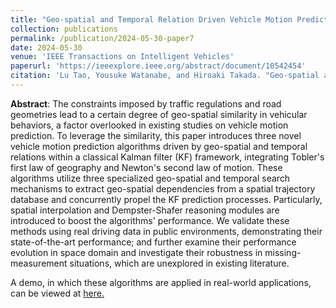 ```yaml
---
title: "Geo-spatial and Temporal Relation Driven Vehicle Motion Prediction: A Geographic Perspective"
collection: publications
permalink: /publication/2024-05-30-paper7
date: 2024-05-30
venue: 'IEEE Transactions on Intelligent Vehicles'
paperurl: 'https://ieeexplore.ieee.org/abstract/document/10542454'
citation: 'Lu Tao, Yousuke Watanabe, and Hiroaki Takada. "Geo-spatial and temporal relation driven vehicle motion prediction: A geographic perspective." IEEE Transactions on Intelligent Vehicles (2024).'
---
```


**Abstract**: The constraints imposed by traffic regulations and road geometries lead to a certain degree of geo-spatial similarity in vehicular behaviors, a factor overlooked in existing studies on vehicle motion prediction. To leverage the similarity, this paper introduces three novel vehicle motion prediction algorithms driven by geo-spatial and temporal relations within a classical Kalman filter (KF) framework, integrating Tobler's first law of geography and Newton's second law of motion. These algorithms utilize three specialized geo-spatial and temporal search mechanisms to extract geo-spatial dependencies from a spatial trajectory database and concurrently propel the KF prediction processes. Particularly, spatial interpolation and Dempster-Shafer reasoning modules are introduced to boost the algorithms' performance. We validate these methods using real driving data in public environments, demonstrating their state-of-the-art performance; and further examine their performance evolution in space domain and investigate their robustness in missing-measurement situations, which are unexplored in existing literature.

A demo, in which these algorithms are applied in real-world applications, can be viewed at [here.](https://www.bilibili.com/video/BV1WWgVecE9t/?share_source=copy_web&vd_source=5bdac0c7b62f4b18a36429610e8c9197)
